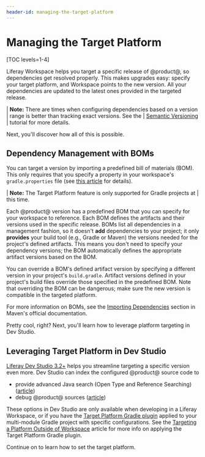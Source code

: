 ```yaml
---
header-id: managing-the-target-platform
---
```


# Managing the Target Platform

[TOC levels=1-4]

Liferay Workspace helps you target a specific release of @product@, so
dependencies get resolved properly. This makes upgrades easy: specify your
target platform, and Workspace points to the new version. All your dependencies
are updated to the latest ones provided in the targeted release.

| **Note:** There are times when configuring dependencies based on a version
| range is better than tracking exact versions. See the
| [Semantic Versioning](/docs/reference/7-2/-/knowledge_base/reference/semantic-versioning)
| tutorial for more details.

Next, you'll discover how all of this is possible.

## Dependency Management with BOMs

You can target a version by importing a predefined bill of materials (BOM). This
only requires that you specify a property in your workspace's
`gradle.properties` file (see
[this article](/docs/reference/7-2/-/knowledge_base/reference/setting-the-target-platform)
for details).

| **Note:** The Target Platform feature is only supported for Gradle projects at
| this time.

Each @product@ version has a predefined BOM that you can specify for your
workspace to reference. Each BOM defines the artifacts and their versions used
in the specific release. BOMs list all dependencies in a management fashion, so
it doesn't **add** dependencies to your project; it only **provides** your build
tool (e.g., Gradle or Maven) the versions needed for the project's defined
artifacts. This means you don't need to specify your dependency versions; the
BOM automatically defines the appropriate artifact versions based on the BOM.

You can override a BOM's defined artifact version by specifying a different
version in your project's `build.gradle`. Artifact versions defined in your
project's build files override those specified in the predefined BOM. Note that
overriding the BOM can be dangerous; make sure the new version is compatible in
the targeted platform.

For more information on BOMs, see the
[Importing Dependencies](https://maven.apache.org/guides/introduction/introduction-to-dependency-mechanism#Importing_Dependencies)
section in Maven's official documentation.

Pretty cool, right? Next, you'll learn how to leverage platform targeting in Dev
Studio.

## Leveraging Target Platform in Dev Studio

[Liferay Dev Studio 3.2+](/docs/reference/7-2/-/knowledge_base/reference/liferay-dev-studio) 
helps you streamline targeting a specific version even more. Dev Studio can
index the configured @product@ source code to

- provide advanced Java search (Open Type and Reference Searching)
  ([article](/docs/reference/7-2/-/knowledge_base/reference/searching-product-source-in-dev-studio))
- debug @product@ sources
  ([article](/docs/reference/7-2/-/knowledge_base/reference/debugging-product-source-in-dev-studio))

These options in Dev Studio are only available when developing in a Liferay
Workspace, or if you have the
[Target Platform Gradle plugin](/docs/reference/7-2/-/knowledge_base/reference/target-platform-gradle-plugin)
applied to your multi-module Gradle project with specific configurations. See
the
[Targeting a Platform Outside of Workspace](/docs/reference/7-2/-/knowledge_base/reference/targeting-a-platform-outside-of-workspace)
article for more info on applying the Target Platform Gradle plugin.

Continue on to learn how to set the target platform.
